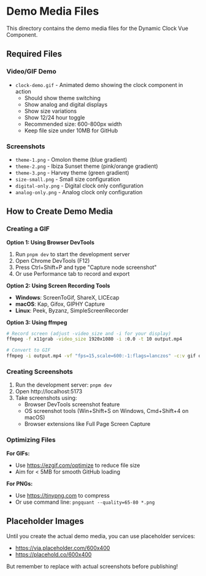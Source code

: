 # Demo Media Files

This directory contains the demo media files for the Dynamic Clock Vue Component.

## Required Files

### Video/GIF Demo
- `clock-demo.gif` - Animated demo showing the clock component in action
  - Should show theme switching
  - Show analog and digital displays
  - Show size variations
  - Show 12/24 hour toggle
  - Recommended size: 600-800px width
  - Keep file size under 10MB for GitHub

### Screenshots
- `theme-1.png` - Omolon theme (blue gradient)
- `theme-2.png` - Ibiza Sunset theme (pink/orange gradient)
- `theme-3.png` - Harvey theme (green gradient)
- `size-small.png` - Small size configuration
- `digital-only.png` - Digital clock only configuration
- `analog-only.png` - Analog clock only configuration

## How to Create Demo Media

### Creating a GIF

**Option 1: Using Browser DevTools**
1. Run `pnpm dev` to start the development server
2. Open Chrome DevTools (F12)
3. Press Ctrl+Shift+P and type "Capture node screenshot"
4. Or use Performance tab to record and export

**Option 2: Using Screen Recording Tools**
- **Windows**: ScreenToGif, ShareX, LICEcap
- **macOS**: Kap, Gifox, GIPHY Capture
- **Linux**: Peek, Byzanz, SimpleScreenRecorder

**Option 3: Using ffmpeg**
```bash
# Record screen (adjust -video_size and -i for your display)
ffmpeg -f x11grab -video_size 1920x1080 -i :0.0 -t 10 output.mp4

# Convert to GIF
ffmpeg -i output.mp4 -vf "fps=15,scale=600:-1:flags=lanczos" -c:v gif output.gif
```

### Creating Screenshots

1. Run the development server: `pnpm dev`
2. Open http://localhost:5173
3. Take screenshots using:
   - Browser DevTools screenshot feature
   - OS screenshot tools (Win+Shift+S on Windows, Cmd+Shift+4 on macOS)
   - Browser extensions like Full Page Screen Capture

### Optimizing Files

**For GIFs:**
- Use https://ezgif.com/optimize to reduce file size
- Aim for < 5MB for smooth GitHub loading

**For PNGs:**
- Use https://tinypng.com to compress
- Or use command line: `pngquant --quality=65-80 *.png`

## Placeholder Images

Until you create the actual demo media, you can use placeholder services:
- https://via.placeholder.com/600x400
- https://placehold.co/600x400

But remember to replace with actual screenshots before publishing!